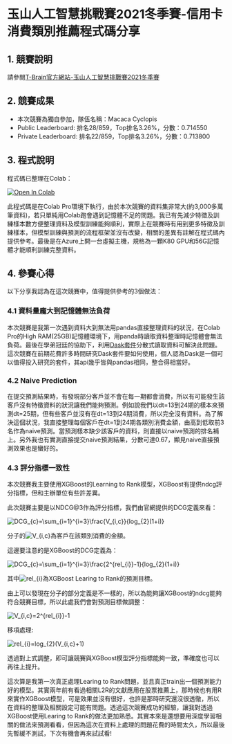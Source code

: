 # 玉山人工智慧挑戰賽2021冬季賽-信用卡消費類別推薦程式碼分享

## 1. 競賽說明

請參閱[T-Brain官方網站-玉山人工智慧挑戰賽2021冬季賽](https://tbrain.trendmicro.com.tw/Competitions/Details/18)

## 2. 競賽成果
* 本次競賽為獨自參加，隊伍名稱：Macaca Cyclopis
* Public Leaderboard: 排名28/859，Top排名3.26%，分數：0.714550
* Private Leaderboard: 排名22/859，Top排名3.26%，分數：0.713800

## 3. 程式說明

程式碼已整理在Colab：

<a href="https://colab.research.google.com/github/SuYenTing/-esun_2021_winter_ai_competition/blob/main/%E7%8E%89%E5%B1%B1%E4%BA%BA%E5%B7%A5%E6%99%BA%E6%85%A7%E5%85%AC%E9%96%8B%E6%8C%91%E6%88%B0%E8%B3%BD2021%E5%86%AC%E5%AD%A3%E8%B3%BD%E7%A8%8B%E5%BC%8F%E7%A2%BC.ipynb">
  <img src="https://colab.research.google.com/assets/colab-badge.svg" alt="Open In Colab"/>
</a>

此程式碼是在Colab Pro環境下執行，由於本次競賽的資料集非常大(約3,000多萬筆資料)，若只單純用Colab跑會遇到記憶體不足的問題。我已有先減少特徵及訓練樣本數方便整理資料及模型訓練能夠順利，實際上在競賽時有用到更多特徵及訓練樣本，但模型訓練與預測的流程框架並沒有改變，相關的差異有註解在程式碼內提供參考。最後是在Azure上開一台虛擬主機，規格為一顆K80 GPU和56G記憶體才能順利訓練完整資料。

## 4. 參賽心得

以下分享我認為在這次競賽中，值得提供參考的3個做法：

### 4.1 資料量龐大到記憶體無法負荷

本次競賽是我第一次遇到資料大到無法用pandas直接整理資料的狀況，在Colab Pro的High RAM(25GB)記憶體環境下，用panda時讀取資料整理時記憶體會無法負荷。最後在學弟冠廷的協助下，利用[Dask套件](https://dask.org/)分散式讀取資料可解決此問題。這次競賽在前期花費許多時間研究Dask套件要如何使用，個人認為Dask是一個可以值得投入研究的套件，其api幾乎皆與pandas相同，整合得相當好。

### 4.2 Naive Prediction

在提交預測結果時，有發現部分客戶並不會在每一期都會消費，所以有可能發生該客戶沒有特徵資料的狀況讓我們能夠預測。例如說我們以dt=13到24期的樣本來預測dt=25期，但有些客戶並沒有在dt=13到24期消費，所以完全沒有資料。為了解決這個狀況，我直接整理每個客戶在dt=1到24期各類別消費金額，由高到低取前3名作為naive預測。當預測樣本缺少該客戶的資料，則直接以naive預測的排名補上。另外我也有實測直接提交naive預測結果，分數可達0.67，顯見naive直接預測效果也是蠻好的。

### 4.3 評分指標一致性

本次競賽我主要使用XGBoost的Learning to Rank模型，XGBoost有提供ndcg評分指標，但和主辦單位有些許差異。

此次競賽主要是以NDCG@3作為評分指標，我們由官網提供的DCG定義來看：

![DCG_{c}=\sum_{i=1}^{i=3}\frac{V_{i,c}}{log_{2}(1+i)}](https://latex.codecogs.com/svg.latex?\Large&space;DCG_{c}=\sum_{i=1}^{i=3}\frac{V_{i,c}}{log_{2}(1+i)}) 

分子的![V_{i,c}](https://latex.codecogs.com/svg.latex?\Large&space;V_{i,c})為客戶在該類別消費的金額。

這邊要注意的是XGBoost的DCG定義為：

![DCG_{c}=\sum_{i=1}^{i=3}\frac{2^{rel_{i}}-1}{log_{2}(1+i)}](https://latex.codecogs.com/svg.latex?\Large&space;DCG_{c}=\sum_{i=1}^{i=3}\frac{2^{rel_{i}}-1}{log_{2}(1+i)}) 

其中![rel_{i}](https://latex.codecogs.com/svg.latex?\Large&space;rel_{i})為XGBoost Learing to Rank的預測目標。

由上可以發現在分子的部分定義是不一樣的，所以為能夠讓XGBoost的ndcg能夠符合競賽目標，所以此處我們會對預測目標做調整：

![V_{i,c}=2^{rel_{i}}-1](https://latex.codecogs.com/svg.latex?\Large&space;V_{i,c}=2^{rel_{i}}-1) 

移項處理:

![rel_{i}=log_{2}(V_{i,c}+1)](https://latex.codecogs.com/svg.latex?\Large&space;rel_{i}=log_{2}(V_{i,c}+1)) 

透過對上式調整，即可讓競賽與XGBoost模型評分指標能夠一致，準確度也可以再往上提升。


這次算是我第一次真正處理Learing to Rank問題，並且真正train出一個預測能力好的模型。其實兩年前有看過相關L2R的文獻應用在股票推薦上，那時候也有用R來實作XGBoost模型，可是效果並沒有很好，也許是那時研究還沒很透徹，所以在資料的整理及相關設定可能有問題。透過這次競賽成功的經驗，讓我對透過XGBoost使用Learing to Rank的做法更加熟悉。其實本來是還想要用深度學習相關的做法來預測看看，但因為這次在資料上處理的問題花費的時間太久，所以最後先暫緩不測試，下次有機會再來試試看!
